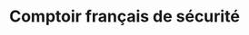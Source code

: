 ---
title: "Comptoir français de sécurité"
url: /paris/comptoir-francais-de-securite/
shop: serrurier
---